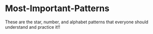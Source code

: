 # Most-Important-Patterns


These are the star, number, and alphabet patterns that everyone should understand and practice it!!
